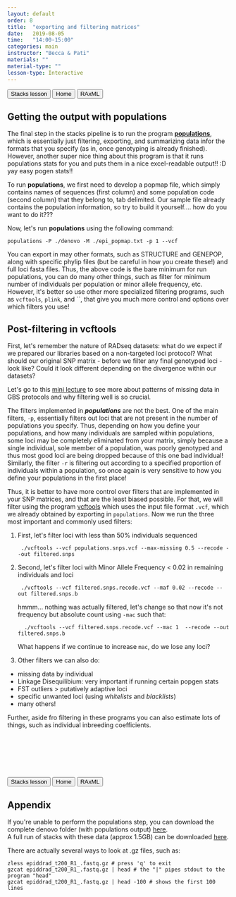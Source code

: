 ```yaml
---
layout: default
order: 8
title:  "exporting and filtering matrices"
date:   2019-08-05
time:   "14:00-15:00"
categories: main
instructor: "Becca & Pati"
materials: ""
material-type: ""
lesson-type: Interactive
---
```


<a href="https://rdtarvin.github.io/IBS2019_Genomics-of-Biodiversity/main/2019/08/05/05-stacks-epi.html"><button>Stacks lesson</button></a>		<a href="https://rdtarvin.github.io/IBS2019_Genomics-of-Biodiversity/"><button>Home</button></a>    <a href="https://rdtarvin.github.io/IBS2019_Genomics-of-Biodiversity/main/2019/08/05/09-raxml-epi.html"><button>RAxML</button></a>

Getting the output with **populations**
----

The final step in the stacks pipeline is to run the program [**populations**](http://catchenlab.life.illinois.edu/stacks/comp/populations.php), which is essentially just filtering, exporting, and summarizing data infor the formats that you specify (as in, once genotyping is already finished). However, another super nice thing about this program is that it runs populations stats for you and puts them in a nice excel-readable output!! :D yay easy pogen stats!!  

To run **populations**, we first need to develop a popmap file, which simply contains names of sequences (first column) and some population code (second column) that they belong to, tab delimited. Our sample file already contains the population information, so try to build it yourself.... how do you want to do it???

Now, let's run **populations** using the following command:

    populations -P ./denovo -M ./epi_popmap.txt -p 1 --vcf  
   

You can export in may other formats, such as STRUCTURE and GENEPOP, along with specific phylip files (but be careful in how you create these!) and full loci fasta files. Thus, the above code is the bare minimum for run populations, you can do many other things, such as filter for minimum number of individuals per population or minor allele frequency, etc. However, it's better so use other more specialized filtering programs, such as `vcftools`, `plink`, and ``, that give you much more control and options over which filters you use! 

Post-filtering in **vcftools**
----
First, let's remember the nature of RADseq datasets: what do we expect if we prepared our libraries based on a non-targeted loci protocol? What should our original SNP matrix - before we filter any final genotyped loci - look like? Could it look different depending on the divergence within our datasets? 

Let's go to this [mini lecture](https://docs.google.com/presentation/d/e/2PACX-1vS7BfHaXcT1ZMqvG-rrN_3Fg3n2ip66dONN6ocaJcP4Hi_dmpspbhaydAENEdEe5A/pub?start=false&loop=false&delayms=60000) to see more about patterns of missing data in GBS protocols and why filtering well is so crucial. 


The filters implemented in ***populations*** are not the best. One of the main filters, `-p`, essentially filters out loci that are not present in the number of populations you specify. Thus, depending on how you define your populations, and how many individuals are sampled within populations, some loci may be completely eliminated from your matrix, simply because a single individual, sole member of a population, was poorly genotyped and thus most good loci are being dropped because of this one bad individual! Similarly, the filter `-r` is filtering out according to a specified proportion of individuals within a population, so once again is very sensitive to how you define your populations in the first place! 


Thus, it is better to have more control over filters that are implemented in your SNP matrices, and that are the least biased possible. For that, we will filter using the program [vcftools](https://vcftools.github.io/man_latest.html) which uses the input file format `.vcf`, which we already obtained by exporting in `populations`. Now we run the three most important and commonly used filters: 

1. First, let's filter loci with less than 50% individuals sequenced

		./vcftools --vcf populations.snps.vcf --max-missing 0.5 --recode --out filtered.snps


2. Second, let's filter loci with Minor Allele Frequency < 0.02 in remaining individuals and loci

		./vcftools --vcf filtered.snps.recode.vcf --maf 0.02 --recode --out filtered.snps.b
		
	hmmm... nothing was actually filtered, let's change so that now it's not frequency but absolute count using `-mac` such that: 

		 ./vcftools --vcf filtered.snps.recode.vcf --mac 1  --recode --out filtered.snps.b

	What happens if we continue to increase `mac`, do we lose any loci? 


3. Other filters we can also do:

- missing data by individual
- Linkage Disequilibium: very important if running certain popgen stats
- FST outliers > putatively adaptive loci
- specific unwanted loci (using *whitelists* and *blacklists*)
- many others! 

Further, aside fro filtering in these programs you can also estimate lots of things, such as individual inbreeding coefficients. 


<br><br>



<br><br>

<a href="https://rdtarvin.github.io/IBS2019_Genomics-of-Biodiversity/main/2019/08/05/05-stacks-epi.html"><button>Stacks lesson</button></a>		<a href="https://rdtarvin.github.io/IBS2019_Genomics-of-Biodiversity/"><button>Home</button></a>    <a href="https://rdtarvin.github.io/IBS2019_Genomics-of-Biodiversity/main/2019/08/05/09-raxml-epi.html"><button>RAxML</button></a>


## Appendix

If you're unable to perform the populations step, you can download the complete denovo folder (with populations output) [here](https://drive.google.com/drive/folders/1RdCsMo6YpOppUigrDgdDv7ju3xaBFD2G?usp=sharing).<br>
A full run of stacks with these data (approx 1.5GB) can be downloaded [here](https://drive.google.com/drive/folders/172ZgAdYmVJhZ_ILaKgY5EHRqV-dWnf_y?usp=sharing).<br>

There are actually several ways to look at .gz files, such as:
```
zless epiddrad_t200_R1_.fastq.gz # press 'q' to exit
gzcat epiddrad_t200_R1_.fastq.gz | head # the "|" pipes stdout to the program "head"
gzcat epiddrad_t200_R1_.fastq.gz | head -100 # shows the first 100 lines
```




